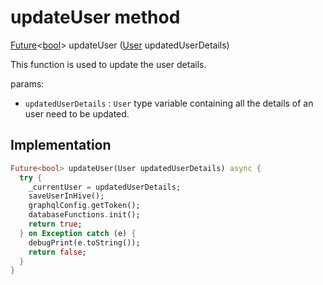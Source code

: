 


# updateUser method








[Future](https://api.flutter.dev/flutter/dart-async/Future-class.html)&lt;[bool](https://api.flutter.dev/flutter/dart-core/bool-class.html)> updateUser
([User](../../models_user_user_info/User-class.md) updatedUserDetails)





<p>This function is used to update the user details.</p>
<p>params:</p>
<ul>
<li><code>updatedUserDetails</code> : <code>User</code> type variable containing all the details of an user need to be updated.</li>
</ul>



## Implementation

```dart
Future<bool> updateUser(User updatedUserDetails) async {
  try {
    _currentUser = updatedUserDetails;
    saveUserInHive();
    graphqlConfig.getToken();
    databaseFunctions.init();
    return true;
  } on Exception catch (e) {
    debugPrint(e.toString());
    return false;
  }
}
```







